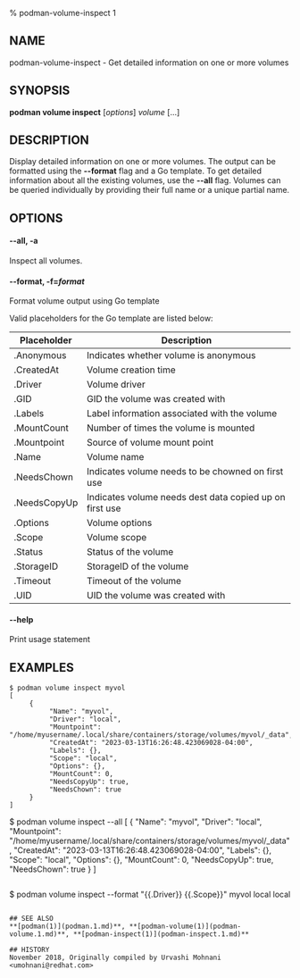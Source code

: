 % podman-volume-inspect 1

## NAME

podman\-volume\-inspect - Get detailed information on one or more volumes

## SYNOPSIS

**podman volume inspect** [*options*] _volume_ [...]

## DESCRIPTION

Display detailed information on one or more volumes. The output can be formatted using
the **--format** flag and a Go template. To get detailed information about all the
existing volumes, use the **--all** flag.
Volumes can be queried individually by providing their full name or a unique partial name.

## OPTIONS

#### **--all**, **-a**

Inspect all volumes.

#### **--format**, **-f**=_format_

Format volume output using Go template

Valid placeholders for the Go template are listed below:

| **Placeholder** | **Description**                                         |
| --------------- | ------------------------------------------------------- |
| .Anonymous      | Indicates whether volume is anonymous                   |
| .CreatedAt      | Volume creation time                                    |
| .Driver         | Volume driver                                           |
| .GID            | GID the volume was created with                         |
| .Labels         | Label information associated with the volume            |
| .MountCount     | Number of times the volume is mounted                   |
| .Mountpoint     | Source of volume mount point                            |
| .Name           | Volume name                                             |
| .NeedsChown     | Indicates volume needs to be chowned on first use       |
| .NeedsCopyUp    | Indicates volume needs dest data copied up on first use |
| .Options        | Volume options                                          |
| .Scope          | Volume scope                                            |
| .Status         | Status of the volume                                    |
| .StorageID      | StorageID of the volume                                 |
| .Timeout        | Timeout of the volume                                   |
| .UID            | UID the volume was created with                         |

#### **--help**

Print usage statement

## EXAMPLES

```
$ podman volume inspect myvol
[
     {
          "Name": "myvol",
          "Driver": "local",
          "Mountpoint": "/home/myusername/.local/share/containers/storage/volumes/myvol/_data",
          "CreatedAt": "2023-03-13T16:26:48.423069028-04:00",
          "Labels": {},
          "Scope": "local",
          "Options": {},
          "MountCount": 0,
          "NeedsCopyUp": true,
          "NeedsChown": true
     }
]
```

$ podman volume inspect --all
[
{
"Name": "myvol",
"Driver": "local",
"Mountpoint": "/home/myusername/.local/share/containers/storage/volumes/myvol/_data",
"CreatedAt": "2023-03-13T16:26:48.423069028-04:00",
"Labels": {},
"Scope": "local",
"Options": {},
"MountCount": 0,
"NeedsCopyUp": true,
"NeedsChown": true
}
]

```

```

$ podman volume inspect --format "{{.Driver}} {{.Scope}}" myvol
local local

```

## SEE ALSO
**[podman(1)](podman.1.md)**, **[podman-volume(1)](podman-volume.1.md)**, **[podman-inspect(1)](podman-inspect.1.md)**

## HISTORY
November 2018, Originally compiled by Urvashi Mohnani <umohnani@redhat.com>
```
